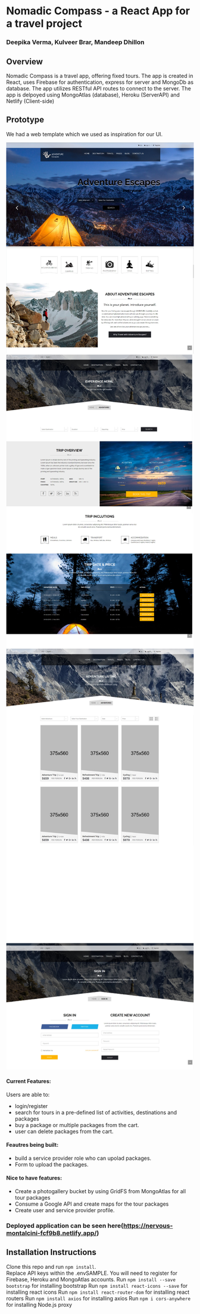 # Nomadic Compass - a React App for a travel project

### Deepika Verma, Kulveer Brar, Mandeep Dhillon

## Overview

Nomadic Compass is a travel app, offering fixed tours. The app is created in React, uses Firebase for authentication, express for server and MongoDb as database.  The app utilizes RESTful API routes to connect to the server. The app is delpoyed using MongoAtlas (database), Heroku (ServerAPI) and Netlify (Client-side)

## Prototype

We had a web template which we used as inspiration for our UI.

<img src = "/assets/RDG.jpg">
<img src = "/assets/RDG1.jpg">
<img src = "/assets/RDG2.jpg">
<img src = "/assets/RDG3.jpg">

#### Current Features: 
Users are able to: 
- login/register 
- search for tours in a pre-defined list of activities, destinations and packages
- buy a package or multiple packages from the cart.
- user can delete packages from the cart.

#### Feautres being built:
- build a service provider role who can upolad packages.
- Form to upload the packages.

#### Nice to have features:
- Create a photogallery bucket by using GridFS from MongoAtlas for all tour packages
- Consume a Google API and create maps for the tour packages
- Create user and service provider profile. 

### Deployed application can be seen here(https://nervous-montalcini-fcf9b8.netlify.app/)

## Installation Instructions

Clone this repo and run `npm install`.  
Replace API keys within the .envSAMPLE. You will need to register for Firebase, Heroku and MongoAtlas accounts.
Run `npm install --save bootstrap` for installing bootstrap
Run `npm install react-icons --save` for installing react icons
Run `npm install react-router-dom` for installing react routers
Run `npm install axios` for installing axios
Run `npm i cors-anywhere` for installing Node.js proxy

